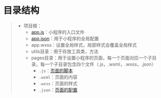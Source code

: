 # 目录结构
>* 项目根：
>   * [app.js](https://developers.weixin.qq.com/miniprogram/dev/framework/app-service/app.html)：小程序的入口文件
>   * [app.json](https://developers.weixin.qq.com/miniprogram/dev/reference/configuration/app.html)：用于小程序的全局配置
>   * app.wxss：设置全局样式，局部样式会覆盖全局样式
>   * utils目录：用于存放工具类，方法
>   * pages目录：用于设置小程序的页面，每一个页面对应一个子目录，每一个子目录包含四个文件（.js，.wxml，.wxss，.json）
>       * ```.js```：[页面的脚本](https://developers.weixin.qq.com/miniprogram/dev/framework/app-service/page.html)
>       * ```.wxml```：页面的内容
>       * ```.wxss```：页面的样式
>       * ```.json```：[页面的配置](https://developers.weixin.qq.com/miniprogram/dev/reference/configuration/page.html)
>
